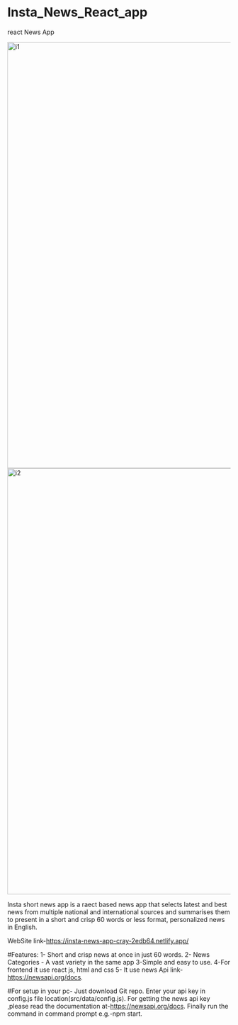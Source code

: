 # Insta_News_React_app
 react News App

<img width="960" alt="i1" src="https://user-images.githubusercontent.com/56045726/115891047-41f98d00-a473-11eb-8d92-1a55d6d3d0d3.PNG">


<img width="960" alt="i2" src="https://user-images.githubusercontent.com/56045726/115890235-5d17cd00-a472-11eb-9ce0-94fc5d847dd8.PNG">

Insta short news app is a raect based news app that selects latest and best news from multiple national and international sources and summarises them to present in a short and crisp 60 words or less format, personalized news in English.

WebSite link-https://insta-news-app-cray-2edb64.netlify.app/

#Features:
1- Short and crisp news at once in just 60 words.
2- News Categories - A vast variety in the same app
3-Simple and easy to use.
4-For frontend it use react js, html and css
5- It use news Api link-https://newsapi.org/docs.

#For setup in your pc-
Just download Git repo.
Enter your api key in config.js file location(src/data/config.js).
For getting the news api key ,please read the documentation at-https://newsapi.org/docs.
Finally run the command in command prompt e.g.-npm start.



